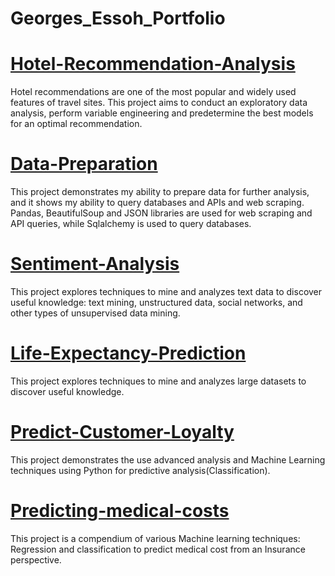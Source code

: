 # Georges_Essoh_Portfolio


# [Hotel-Recommendation-Analysis](https://github.com/goessoh/Hotel-Recommendation-Analysis)
Hotel recommendations are one of the most popular and widely used features of travel sites. This project aims to conduct an exploratory data analysis, perform variable engineering and predetermine the best models for an optimal recommendation.


# [Data-Preparation](https://github.com/goessoh/Data-Preparation)
This project demonstrates my ability to prepare data for further analysis, and it shows my ability to query databases and APIs and web scraping.
Pandas, BeautifulSoup and JSON libraries are used for web scraping and API queries, while Sqlalchemy is used to query databases.


# [Sentiment-Analysis](https://github.com/goessoh/Sentiment-Analysis)
This project explores techniques to mine and analyzes text data to discover useful knowledge: text mining, unstructured data, social networks, and other types of unsupervised data mining.


# [Life-Expectancy-Prediction](https://github.com/goessoh/Life-Expectancy-Prediction)
This project explores techniques to mine and analyzes large datasets to discover useful knowledge.


# [Predict-Customer-Loyalty](https://github.com/goessoh/Predict-Customer-Loyalty)
This project demonstrates the use advanced analysis and Machine Learning techniques using Python for predictive analysis(Classification).


# [Predicting-medical-costs]()
This project is a compendium of various Machine learning techniques: Regression and classification to predict medical cost from an Insurance perspective.


